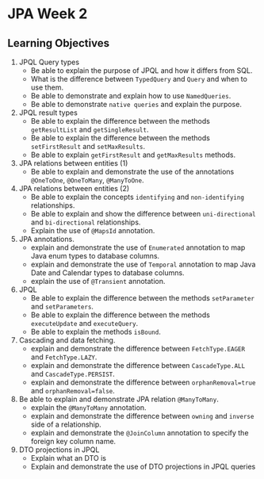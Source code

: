 # JPA Week 2

## Learning Objectives

1. JPQL Query types
   - Be able to explain the purpose of JPQL and how it differs from SQL.
   - What is the difference between `TypedQuery` and `Query` and when to use them.
   - Be able to demonstrate and explain how to use `NamedQueries`.
   - Be able to demonstrate `native queries` and explain the purpose.
2. JPQL result types
   - Be able to explain the difference between the methods `getResultList` and `getSingleResult`.
   - Be able to explain the difference between the methods `setFirstResult` and `setMaxResults`.
   - Be able to explain `getFirstResult` and `getMaxResults` methods.
3. JPA relations between entities (1)
   - Be able to explain and demonstrate the use of the annotations `@OneToOne`, `@OneToMany`, `@ManyToOne`.
4. JPA relations between entities (2)
   - Be able to explain the concepts `identifying` and `non-identifying` relationships.
   - Be able to explain and show the difference between `uni-directional` and `bi-directional` relationships. 
   - Explain the use of `@MapsId` annotation.
5. JPA annotations.
   - explain and demonstrate the use of `Enumerated` annotation to map Java enum types to database columns.
   - explain and demonstrate the use of `Temporal` annotation to map Java Date and Calendar types to database columns.
   - explain the use of `@Transient` annotation.
6. JPQL
   - Be able to explain the difference between the methods `setParameter` and `setParameters`.
   - Be able to explain the difference between the methods `executeUpdate` and `executeQuery`.
   - Be able to explain the methods `isBound`. 
7. Cascading and data fetching.
   - explain and demonstrate the difference between `FetchType.EAGER` and `FetchType.LAZY`.
   - explain and demonstrate the difference between `CascadeType.ALL` and `CascadeType.PERSIST`.
   - explain and demonstrate the difference between `orphanRemoval=true` and `orphanRemoval=false`.
8. Be able to explain and demonstrate JPA relation `@ManyToMany`.
   - explain the `@ManyToMany` annotation.
   - explain and demonstrate the difference between `owning` and `inverse` side of a relationship.
   - explain and demonstrate the `@JoinColumn` annotation to specify the foreign key column name.
9. DTO projections in JPQL
   - Explain what an DTO is
   - Explain and demonstrate the use of DTO projections in JPQL queries
